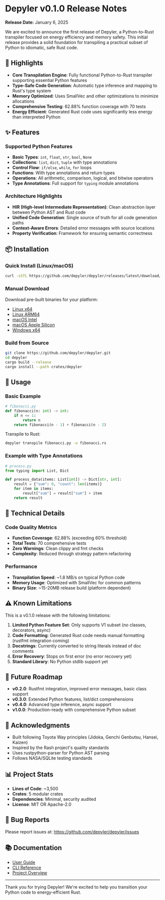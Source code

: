 # Depyler v0.1.0 Release Notes

**Release Date:** January 6, 2025

We are excited to announce the first release of Depyler, a Python-to-Rust transpiler focused on energy efficiency and memory safety. This initial release provides a solid foundation for transpiling a practical subset of Python to idiomatic, safe Rust code.

## 🎯 Highlights

- **Core Transpilation Engine**: Fully functional Python-to-Rust transpiler supporting essential Python features
- **Type-Safe Code Generation**: Automatic type inference and mapping to Rust's type system
- **Memory Optimized**: Uses SmallVec and other optimizations to minimize allocations
- **Comprehensive Testing**: 62.88% function coverage with 70 tests
- **Energy Efficient**: Generated Rust code uses significantly less energy than interpreted Python

## ✨ Features

### Supported Python Features
- **Basic Types**: `int`, `float`, `str`, `bool`, `None`
- **Collections**: `list`, `dict`, `tuple` with type annotations
- **Control Flow**: `if/else`, `while`, `for` loops
- **Functions**: With type annotations and return types
- **Operations**: All arithmetic, comparison, logical, and bitwise operators
- **Type Annotations**: Full support for `typing` module annotations

### Architecture Highlights
- **HIR (High-level Intermediate Representation)**: Clean abstraction layer between Python AST and Rust code
- **Unified Code Generation**: Single source of truth for all code generation paths
- **Context-Aware Errors**: Detailed error messages with source locations
- **Property Verification**: Framework for ensuring semantic correctness

## 📦 Installation

### Quick Install (Linux/macOS)
```bash
curl -sSfL https://github.com/depyler/depyler/releases/latest/download/install.sh | sh
```

### Manual Download
Download pre-built binaries for your platform:
- [Linux x64](https://github.com/depyler/depyler/releases/download/v0.1.0/depyler-linux-amd64.tar.gz)
- [Linux ARM64](https://github.com/depyler/depyler/releases/download/v0.1.0/depyler-linux-arm64.tar.gz)
- [macOS Intel](https://github.com/depyler/depyler/releases/download/v0.1.0/depyler-darwin-amd64.tar.gz)
- [macOS Apple Silicon](https://github.com/depyler/depyler/releases/download/v0.1.0/depyler-darwin-arm64.tar.gz)
- [Windows x64](https://github.com/depyler/depyler/releases/download/v0.1.0/depyler-windows-amd64.zip)

### Build from Source
```bash
git clone https://github.com/depyler/depyler.git
cd depyler
cargo build --release
cargo install --path crates/depyler
```

## 🚀 Usage

### Basic Example
```python
# fibonacci.py
def fibonacci(n: int) -> int:
    if n <= 1:
        return n
    return fibonacci(n - 1) + fibonacci(n - 2)
```

Transpile to Rust:
```bash
depyler transpile fibonacci.py -o fibonacci.rs
```

### Example with Type Annotations
```python
# process.py
from typing import List, Dict

def process_data(items: List[int]) -> Dict[str, int]:
    result = {"sum": 0, "count": len(items)}
    for item in items:
        result["sum"] = result["sum"] + item
    return result
```

## 🔧 Technical Details

### Code Quality Metrics
- **Function Coverage**: 62.88% (exceeding 60% threshold)
- **Total Tests**: 70 comprehensive tests
- **Zero Warnings**: Clean clippy and fmt checks
- **Complexity**: Reduced through strategy pattern refactoring

### Performance
- **Transpilation Speed**: ~1.8 MB/s on typical Python code
- **Memory Usage**: Optimized with SmallVec for common patterns
- **Binary Size**: ~15-20MB release build (platform dependent)

## ⚠️ Known Limitations

This is a v0.1.0 release with the following limitations:

1. **Limited Python Feature Set**: Only supports V1 subset (no classes, decorators, async)
2. **Code Formatting**: Generated Rust code needs manual formatting (rustfmt integration coming)
3. **Docstrings**: Currently converted to string literals instead of doc comments
4. **Error Recovery**: Stops on first error (no error recovery yet)
5. **Standard Library**: No Python stdlib support yet

## 🔮 Future Roadmap

- **v0.2.0**: Rustfmt integration, improved error messages, basic class support
- **v0.3.0**: Extended Python features, list/dict comprehensions
- **v0.4.0**: Advanced type inference, async support
- **v1.0.0**: Production-ready with comprehensive Python subset

## 🙏 Acknowledgments

- Built following Toyota Way principles (Jidoka, Genchi Genbutsu, Hansei, Kaizen)
- Inspired by the Rash project's quality standards
- Uses rustpython-parser for Python AST parsing
- Follows NASA/SQLite testing standards

## 📊 Project Stats

- **Lines of Code**: ~3,500
- **Crates**: 5 modular crates
- **Dependencies**: Minimal, security audited
- **License**: MIT OR Apache-2.0

## 🐛 Bug Reports

Please report issues at: https://github.com/depyler/depyler/issues

## 📚 Documentation

- [User Guide](https://github.com/depyler/depyler/blob/main/docs/user-guide.md)
- [CLI Reference](https://github.com/depyler/depyler/blob/main/docs/cli-reference.md)
- [Project Overview](https://github.com/depyler/depyler/blob/main/docs/project-overview.md)

---

Thank you for trying Depyler! We're excited to help you transition your Python code to energy-efficient Rust.